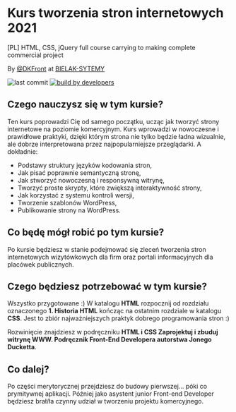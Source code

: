 # Kurs tworzenia stron internetowych 2021
[PL] HTML, CSS, jQuery full course carrying to making complete commercial project

By [@DKFront](https://twitter.com/avekovi) at [BIELAK-SYTEMY](https:/bielak-systemy.pl/)

![last commit](https://img.shields.io/github/last-commit/dkfront/kurs-strony_internetowe_2021)
[![build by developers](https://img.shields.io/twitter/follow/avekovi?style=social&logo=twitter)](https://twitter.com/avekovi)


## Czego nauczysz się w tym kursie?

Ten kurs poprowadzi Cię od samego początku, ucząc jak tworzyć strony internetowe na poziomie komercyjnym. Kurs wprowadzi w nowoczesne i prawidłowe praktyki, dzięki którym strona nie tylko będzie ładna wizualnie, ale dobrze interpretowana przez najpopularniejsze przeglądarki.
A dokładnie:

<ul>
    <li>Podstawy struktury języków kodowania stron,</li>
    <li>Jak pisać poprawnie semantyczną stronę,</li>
    <li>Jak stworzyć nowoczesną i responsywną witrynę,</li>
    <li>Tworzyć proste skrypty, które zwiększą interaktywność strony,</li>
    <li>Jak korzystać z systemu kontroli wersji,</li>
    <li>Tworzenie szablonów WordPress,</li>
    <li>Publikowanie strony na WordPress.</li>
</ul>

## Co będę mógł robić po tym kursie?

Po kursie będziesz w stanie podejmować się zleceń tworzenia stron internetowych wizytówkowych dla firm oraz portali informacyjnych dla placówek publicznych.

## Czego będziesz potrzebować w tym kursie?

Wszystko przygotowane :)
W katalogu **HTML** rozpocznij od rozdziału oznaczonego **1. Historia HTML** kończąc na ostatnim rozdziale w katalogu **CSS**.
Jest to zbiór najważniejszych praktyk dobrego programowania stron :)

Rozwinięcie znajdziesz w podręczniku **HTML i CSS Zaprojektuj i zbuduj witrynę WWW. Podręcznik Front-End Developera autorstwa Jonego Ducketta**.

## Co dalej?

Po części merytorycznej przejdziesz do budowy pierwszej... póki co prymitywnej aplikacji. Później jako asystent junior Front-end Developer będziesz brał/ła czynny udział w tworzeniu projektu komercyjnego.